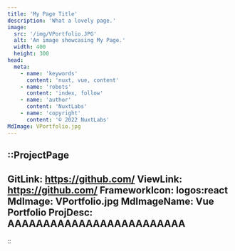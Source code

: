 ```yaml
---
title: 'My Page Title'
description: 'What a lovely page.'
image:
  src: '/img/VPortfolio.JPG'
  alt: 'An image showcasing My Page.'
  width: 400
  height: 300
head:
  meta:
    - name: 'keywords'
      content: 'nuxt, vue, content'
    - name: 'robots'
      content: 'index, follow'
    - name: 'author'
      content: 'NuxtLabs'
    - name: 'copyright'
      content: '© 2022 NuxtLabs'
MdImage: VPortfolio.jpg
---
```


::ProjectPage
---
GitLink: https://github.com/
ViewLink: https://github.com/
FrameworkIcon: logos:react
MdImage: VPortfolio.jpg
MdImageName: Vue Portfolio
ProjDesc: AAAAAAAAAAAAAAAAAAAAAAAAA
---


::